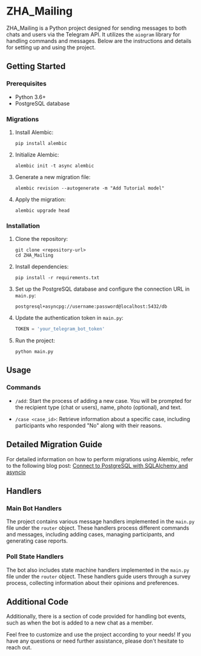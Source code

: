 # ZHA_Mailing

ZHA_Mailing is a Python project designed for sending messages to both chats and users via the Telegram API. It utilizes the `aiogram` library for handling commands and messages. Below are the instructions and details for setting up and using the project.

## Getting Started

### Prerequisites

- Python 3.6+
- PostgreSQL database

### Migrations

1. Install Alembic:

   ```
   pip install alembic
   ```

2. Initialize Alembic:

   ```
   alembic init -t async alembic
   ```

3. Generate a new migration file:

   ```
   alembic revision --autogenerate -m "Add Tutorial model"
   ```

4. Apply the migration:

   ```
   alembic upgrade head
   ```


### Installation

1. Clone the repository:

   ```
   git clone <repository-url>
   cd ZHA_Mailing
   ```

2. Install dependencies:

   ```
   pip install -r requirements.txt
   ```

3. Set up the PostgreSQL database and configure the connection URL in `main.py`:

   ```
   postgresql+asyncpg://username:password@localhost:5432/db
   ```

4. Update the authentication token in `main.py`:

   ```python
   TOKEN = 'your_telegram_bot_token'
   ```

5. Run the project:

   ```
   python main.py
   ```

## Usage

### Commands

- `/add`: Start the process of adding a new case. You will be prompted for the recipient type (chat or users), name, photo (optional), and text.

- `/case <case_id>`: Retrieve information about a specific case, including participants who responded "No" along with their reasons.


## Detailed Migration Guide

For detailed information on how to perform migrations using Alembic, refer to the following blog post: [Connect to PostgreSQL with SQLAlchemy and asyncio](https://makimo.com/blog/connect-to-postgresql-with-sqlalchemy-and-asyncio/)

## Handlers

### Main Bot Handlers

The project contains various message handlers implemented in the `main.py` file under the `router` object. These handlers process different commands and messages, including adding cases, managing participants, and generating case reports.

### Poll State Handlers

The bot also includes state machine handlers implemented in the `main.py` file under the `router` object. These handlers guide users through a survey process, collecting information about their opinions and preferences.

## Additional Code

Additionally, there is a section of code provided for handling bot events, such as when the bot is added to a new chat as a member.

Feel free to customize and use the project according to your needs! If you have any questions or need further assistance, please don't hesitate to reach out.